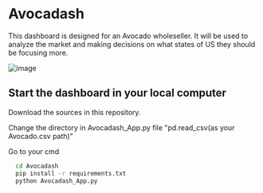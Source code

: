 
# Avocadash

This dashboard is designed for an Avocado wholeseller. It will be used to analyze the market and making decisions on what states of US they should be focusing more.




![image](https://cdn.custom-cursor.com/packs/3671/minimal-avocado-pack.png)


## Start the dashboard in your local computer

Download the sources in this repository.

Change the directory in Avocadash_App.py file "pd.read_csv(as your Avocado.csv path)"

Go to your cmd

```bash
  cd Avocadash
  pip install -r requirements.txt
  python Avocadash_App.py
```
    